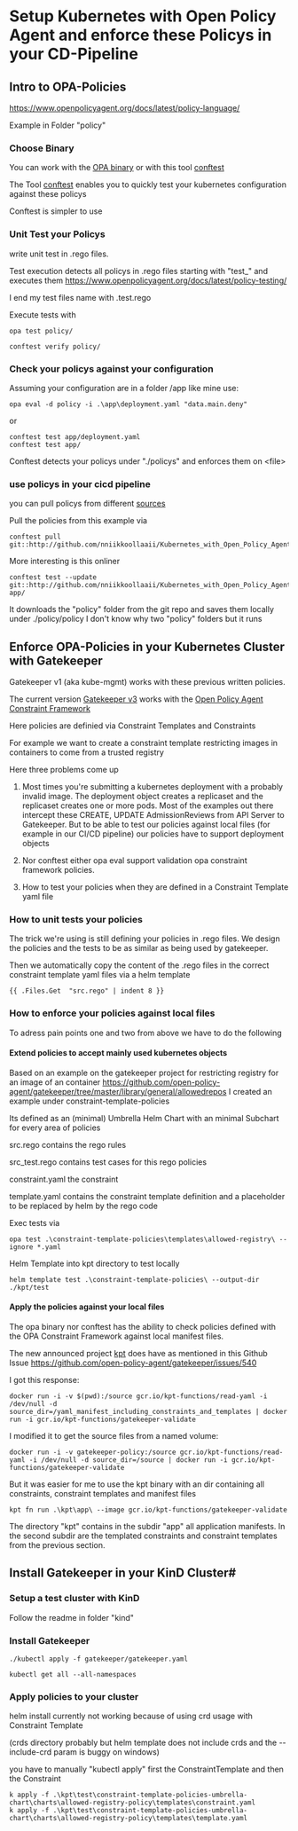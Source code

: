 # Setup Kubernetes with Open Policy Agent and enforce these Policys in your CD-Pipeline

## Intro to OPA-Policies

https://www.openpolicyagent.org/docs/latest/policy-language/

Example in Folder "policy"

### Choose Binary

You can work with the [OPA binary](https://www.openpolicyagent.org/docs/latest/#1-download-opa) or with this tool [conftest](https://www.conftest.dev/install/)

The Tool [conftest](https://github.com/instrumenta/conftest) enables you to quickly test your kubernetes configuration against these policys

Conftest is simpler to use

### Unit Test your Policys

write unit test in .rego files.

Test execution detects all policys in .rego files starting with "test_" and executes them
https://www.openpolicyagent.org/docs/latest/policy-testing/

I end my test files name with .test.rego

Execute tests with

    opa test policy/

    conftest verify policy/

### Check your policys against your configuration

Assuming your configuration are in a folder /app like mine use:

    opa eval -d policy -i .\app\deployment.yaml "data.main.deny"
or 

    conftest test app/deployment.yaml
    conftest test app/

Conftest detects your policys under "./policys" and enforces them on \<file>


### use policys in your cicd pipeline

you can pull policys from different [sources](https://github.com/instrumenta/conftest/pull/107)

Pull the policies from this example via

    conftest pull git::http://github.com/nniikkoollaaii/Kubernetes_with_Open_Policy_Agent.git


More interesting is this onliner 

    conftest test --update git::http://github.com/nniikkoollaaii/Kubernetes_with_Open_Policy_Agent.git app/

It downloads the "policy" folder from the git repo and saves them locally under ./policy/policy
I don't know why two "policy" folders but it runs



## Enforce OPA-Policies in your Kubernetes Cluster with Gatekeeper

Gatekeeper v1 (aka kube-mgmt) works with these previous written policies.

The current version [Gatekeeper v3](https://kubernetes.io/blog/2019/08/06/opa-gatekeeper-policy-and-governance-for-kubernetes/) works with the [Open Policy Agent Constraint Framework](https://github.com/open-policy-agent/frameworks)

Here policies are definied via Constraint Templates and Constraints

For example we want to create a constraint template restricting images in containers to come from a trusted registry

Here three problems come up

1. Most times you're submitting a kubernetes deployment with a probably invalid image. The deployment object creates a replicaset and the replicaset creates one or more pods. Most of the examples out there intercept these CREATE, UPDATE AdmissionReviews from API Server to Gatekeeper. But to be able to test our policies against local files (for example in our CI/CD pipeline) our policies have to support deployment objects

2. Nor conftest either opa eval support validation opa constraint framework policies.

3. How to test your policies when they are defined in a Constraint Template yaml file


### How to unit tests your policies

The trick we're using is still defining your policies in .rego files.
We design the policies and the tests to be as similar as being used by gatekeeper.


Then we automatically copy the content of the .rego files in the correct constraint template yaml files via a helm template

    {{ .Files.Get  "src.rego" | indent 8 }}


### How to enforce your policies against local files

To adress pain points one and two from above we have to do the following

#### Extend policies to accept mainly used kubernetes objects

Based on an example on the gatekeeper project for restricting registry for an image of an container https://github.com/open-policy-agent/gatekeeper/tree/master/library/general/allowedrepos
I created an example under constraint-template-policies

Its defined as an (minimal) Umbrella Helm Chart with an minimal Subchart for every area of policies

src.rego contains the rego rules

src_test.rego contains test cases for this rego policies

constraint.yaml the constraint

template.yaml contains the constraint template definition and a placeholder to be replaced by helm by the rego code

Exec tests via

    opa test .\constraint-template-policies\templates\allowed-registry\ --ignore *.yaml


Helm Template into kpt directory to test locally

    helm template test .\constraint-template-policies\ --output-dir ./kpt/test


#### Apply the policies against your local files

The opa binary nor conftest has the ability to check policies defined with the OPA Constraint Framework against local manifest files.

The new announced project [kpt](https://googlecontainertools.github.io/kpt/) does have as mentioned in this Github Issue https://github.com/open-policy-agent/gatekeeper/issues/540

I got this response:

    docker run -i -v $(pwd):/source gcr.io/kpt-functions/read-yaml -i /dev/null -d source_dir=/yaml_manifest_including_constraints_and_templates | docker run -i gcr.io/kpt-functions/gatekeeper-validate

I modified it to get the source files from a named volume:

    docker run -i -v gatekeeper-policy:/source gcr.io/kpt-functions/read-yaml -i /dev/null -d source_dir=/source | docker run -i gcr.io/kpt-functions/gatekeeper-validate

But it was easier for me to use the kpt binary with an dir containing all constraints, constraint templates and manifest files

    kpt fn run .\kpt\app\ --image gcr.io/kpt-functions/gatekeeper-validate

The directory "kpt" contains in the subdir "app" all application manifests. In the second subdir are the templated constraints and constraint templates from the previous section.


## Install Gatekeeper in your KinD Cluster#

### Setup a test cluster with KinD

Follow the readme in folder "kind"


### Install Gatekeeper

    ./kubectl apply -f gatekeeper/gatekeeper.yaml

    kubectl get all --all-namespaces

### Apply policies to your cluster

helm install currently not working because of using crd usage with Constraint Template

(crds directory probably but helm template does not include crds and the --include-crd param is buggy on windows)

you have to manually "kubectl apply" first the ConstraintTemplate and then the Constraint

    k apply -f .\kpt\test\constraint-template-policies-umbrella-chart\charts\allowed-registry-policy\templates\constraint.yaml
    k apply -f .\kpt\test\constraint-template-policies-umbrella-chart\charts\allowed-registry-policy\templates\template.yaml
